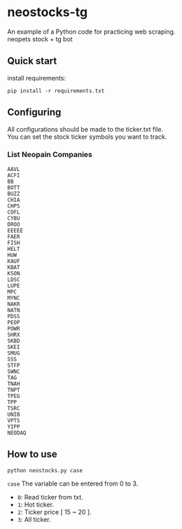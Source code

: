 # neostocks-tg
An example of a Python code for practicing web scraping.  
neopets stock + tg bot  

## Quick start
install requirements:  
```shell
pip install -r requirements.txt  
```

## Configuring
All configurations should be made to the ticker.txt file.  
You can set the stock ticker symbols you want to track.  

### List Neopain Companies
```shell
AAVL  
ACFI  
BB  
BOTT  
BUZZ  
CHIA  
CHPS  
COFL  
CYBU  
DROO  
EEEEE  
FAER  
FISH  
HELT  
HUW  
KAUF  
KBAT  
KSON  
LDSC  
LUPE  
MPC  
MYNC  
NAKR  
NATN  
PDSS  
PEOP  
POWR  
SHRX  
SKBD  
SKEI  
SMUG  
SSS  
STFP  
SWNC  
TAG  
TNAH  
TNPT  
TPEG  
TPP  
TSRC  
UNIB  
VPTS  
YIPP  
NEODAQ  
```

## How to use
```shell
python neostocks.py case
```

`case` The variable can be entered from 0 to 3.   
- `0`: Read ticker from txt.  
- `1`: Hot ticker.  
- `2`: Ticker price [ 15 ~ 20 ].  
- `3`: All ticker.  